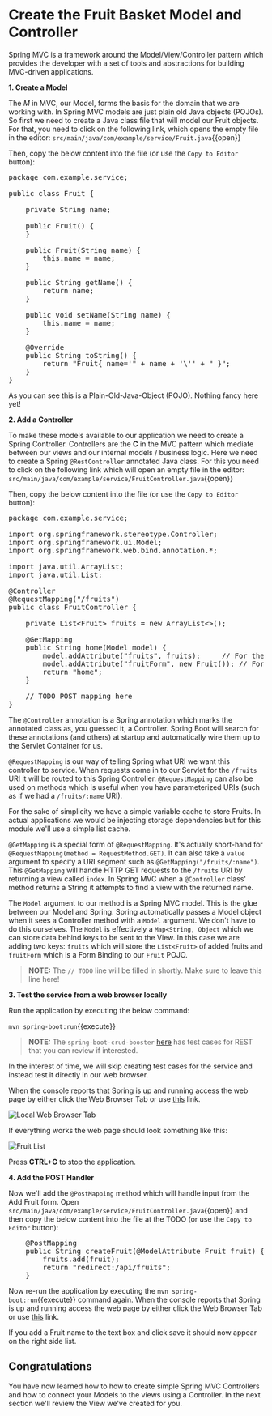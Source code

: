 # Create the Fruit Basket Model and Controller

Spring MVC is a framework around the Model/View/Controller pattern which provides the developer with a set of tools and abstractions for building MVC-driven applications. 

**1. Create a Model**

The *M* in MVC, our Model, forms the basis for the domain that we are working with. In Spring MVC models are just plain old Java objects (POJOs). So first we need to create a Java class file that will model our Fruit objects. For that, you need to click on the following link, which opens the empty file in the editor: ``src/main/java/com/example/service/Fruit.java``{{open}}

Then, copy the below content into the file (or use the `Copy to Editor` button):

<pre class="file" data-filename="src/main/java/com/example/service/Fruit.java" data-target="replace">
package com.example.service;

public class Fruit {

    private String name;

    public Fruit() {
    }

    public Fruit(String name) {
        this.name = name;
    }

    public String getName() {
        return name;
    }

    public void setName(String name) {
        this.name = name;
    }

    @Override
    public String toString() {
        return "Fruit{ name='" + name + '\'' + " }";
    }
}
</pre>

As you can see this is a Plain-Old-Java-Object (POJO). Nothing fancy here yet!

**2. Add a Controller**

To make these models available to our application we need to create a Spring Controller. Controllers are the **C** in the MVC pattern which mediate between our views and our internal models / business logic. Here we need to create a Spring `@RestController` annotated Java class. For this you need to click on the following link which will open an empty file in the editor: ``src/main/java/com/example/service/FruitController.java``{{open}}

Then, copy the below content into the file (or use the `Copy to Editor` button):

<pre class="file" data-filename="src/main/java/com/example/service/FruitController.java" data-target="replace">
package com.example.service;

import org.springframework.stereotype.Controller;
import org.springframework.ui.Model;
import org.springframework.web.bind.annotation.*;

import java.util.ArrayList;
import java.util.List;

@Controller
@RequestMapping("/fruits")
public class FruitController {

    private List&lt;Fruit&gt; fruits = new ArrayList&lt;&gt;();

    @GetMapping
    public String home(Model model) {
        model.addAttribute("fruits", fruits);     // For the List view
        model.addAttribute("fruitForm", new Fruit()); // For the Form
        return "home";
    }

    // TODO POST mapping here
}
</pre>

The `@Controller` annotation is a Spring annotation which marks the annotated class as, you guessed it, a Controller. Spring Boot will search for these annotations (and others) at startup and automatically wire them up to the Servlet Container for us. 

`@RequestMapping` is our way of telling Spring what URI we want this controller to service. When requests come in to our Servlet for the `/fruits` URI it will be routed to this Spring Controller. `@RequestMapping` can also be used on methods which is useful when you have parameterized URIs (such as if we had a `/fruits/:name` URI).

For the sake of simplicity we have a simple variable cache to store Fruits. In actual applications we would be injecting storage dependencies but for this module we'll use a simple list cache.

`@GetMapping` is a special form of `@RequestMapping`. It's actually short-hand for `@RequestMapping(method = RequestMethod.GET)`. It can also take a `value` argument to specify a URI segment such as `@GetMapping("/fruits/:name")`. This `@GetMapping` will handle HTTP GET requests to the `/fruits` URI by returning a view called `index`. In Spring MVC when a `@Controller` class' method returns a String it attempts to find a view with the returned name. 

The `Model` argument to our method is a Spring MVC model. This is the glue between our Model and Spring. Spring automatically passes a Model object when it sees a Controller method with a `Model` argument. We don't have to do this ourselves. The `Model` is effectively a `Map<String, Object` which we can store data behind keys to be sent to the View. In this case we are adding two keys: `fruits` which will store the `List<Fruit>` of added fruits and `fruitForm` which is a Form Binding to our `Fruit` POJO.

>**NOTE:** The `// TODO` line will be filled in shortly. Make sure to leave this line here!

**3. Test the service from a web browser locally**

Run the application by executing the below command:

``mvn spring-boot:run``{{execute}}

>**NOTE:** The `spring-boot-crud-booster` [here](https://github.com/snowdrop/spring-boot-crud-booster) has test cases for REST that you can review if interested. 

In the interest of time, we will skip creating test cases for the service and instead test it directly in our web browser.

When the console reports that Spring is up and running access the web page by either click the Web Browser Tab or use [this](https://[[HOST_SUBDOMAIN]]-8080-[[KATACODA_HOST]].environments.katacoda.com/) link.

![Local Web Browser Tab](../../assetsmiddleware/rhoar-getting-started-spring/web-browser-tab.png)

If everything works the web page should look something like this:

![Fruit List](../../assetsmiddleware/rhoar-getting-started-spring/fruit-list.png)

Press **CTRL+C** to stop the application.

**4. Add the POST Handler**

Now we'll add the `@PostMapping` method which will handle input from the Add Fruit form. Open ``src/main/java/com/example/service/FruitController.java``{{open}} and then copy the below content into the file at the TODO (or use the `Copy to Editor` button):

<pre class="file" data-filename="rc/main/java/com/example/service/FruitController.java" data-target="insert" data-marker="// TODO POST mapping here">
    @PostMapping
    public String createFruit(@ModelAttribute Fruit fruit) {
        fruits.add(fruit);
        return "redirect:/api/fruits";
    }
</pre>

Now re-run the application by executing the ``mvn spring-boot:run``{{execute}} command again. When the console reports that Spring is up and running access the web page by either click the Web Browser Tab or use [this](https://[[HOST_SUBDOMAIN]]-8080-[[KATACODA_HOST]].environments.katacoda.com/) link.

If you add a Fruit name to the text box and click save it should now appear on the right side list.

## Congratulations

You have now learned how to how to create simple Spring MVC Controllers and how to connect your Models to the views using a Controller. In the next section we'll review the View we've created for you.